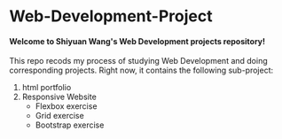 # Web-Development-Project

#### Welcome to Shiyuan Wang's Web Development projects repository!

This repo recods my process of studying Web Development and doing corresponding projects. Right now, it contains the following sub-project:
1. html portfolio
2. Responsive Website
   - Flexbox exercise
   - Grid exercise
   - Bootstrap exercise
